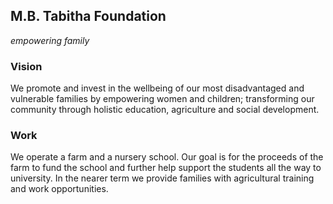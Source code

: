 ## M.B. Tabitha Foundation

_empowering family_


### Vision

We promote and invest in the wellbeing of our most disadvantaged and vulnerable families by empowering women and children; transforming our community through holistic education, agriculture and social development. 

### Work

We operate a farm and a nursery school. Our goal is for the proceeds of the farm to fund the school and further help support the students all the way to university. In the nearer term we provide families with agricultural training and work opportunities.
